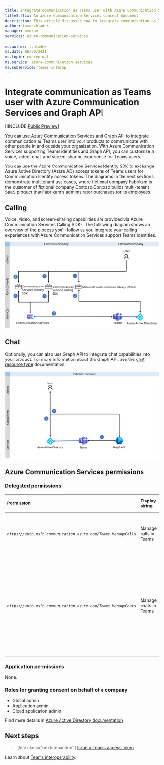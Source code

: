 ```yaml
---
title: Integrate communication as Teams user with Azure Communication Services
titleSuffix: An Azure Communication Services concept document
description: This article discusses how to integrate communication as Teams user with Azure Communication Services.
author: tomaschladek
manager: nmurav
services: azure-communication-services

ms.author: tchladek
ms.date: 06/30/2021
ms.topic: conceptual
ms.service: azure-communication-services
ms.subservice: teams-interop
---
```

# Integrate communication as Teams user with Azure Communication Services and Graph API

[!INCLUDE [Public Preview](../includes/public-preview-include-document.md)]

You can use Azure Communication Services and Graph API to integrate communication as Teams user into your products to communicate with other people in and outside your organization. With Azure Communication Services supporting Teams identities and Graph API, you can customize a voice, video, chat, and screen-sharing experience for Teams users.

You can use the Azure Communication Services Identity SDK to exchange Azure Active Directory (Azure AD) access tokens of Teams users for Communication Identity access tokens. The diagrams in the next sections demonstrate multitenant use cases, where fictional company Fabrikam is the customer of fictional company Contoso.Contoso builds multi-tenant SaaS product that Fabrikam's administrator purchases for its employees.

## Calling 

Voice, video, and screen-sharing capabilities are provided via Azure Communication Services Calling SDKs. The following diagram shows an overview of the process you'll follow as you integrate your calling experiences with Azure Communication Services support Teams identities.

![Diagram of the process to integrate the calling capabilities into your product with Azure Communication Services.](./media/teams-identities/teams-identity-calling-overview.svg)

## Chat

Optionally, you can also use Graph API to integrate chat capabilities into your product. For more information about the Graph API, see the [chat resource type](/graph/api/channel-post-messages) documentation. 

![Diagram of the process to integrate the chat capabilities into your product with Graph API.](./media/teams-identities/teams-identity-chat-overview.png)

## Azure Communication Services permissions

### Delegated permissions

|   Permission    |  Display string   |  Description | Admin consent required | Microsoft account supported |
|:--- |:--- |:--- |:--- |:--- |
| _`https://auth.msft.communication.azure.com/Teams.ManageCalls`_ | Manage calls in Teams | Start, join, forward, transfer, or leave Teams calls and update call properties. | No | No |
| _`https://auth.msft.communication.azure.com/Teams.ManageChats`_ | Manage chats in Teams | Create, read, update, and delete 1:1 or group chat threads on behalf of the signed-in user. Read, send, update, and delete messages in chat threads on behalf of the signed-in user. | No | No |

### Application permissions

None.

### Roles for granting consent on behalf of a company

- Global admin
- Application admin
- Cloud application admin

Find more details in [Azure Active Directory documentation](../../active-directory/roles/permissions-reference.md).

## Next steps

> [!div class="nextstepaction"]
> [Issue a Teams access token](../quickstarts/manage-teams-identity.md)

Learn about [Teams interoperability](./teams-interop.md).
